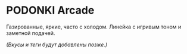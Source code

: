 # PODONKI Arcade

Газированные, яркие, часто с холодом. Линейка с игривым тоном и заметной подачей.

_(Вкусы и теги будут добавлены позже.)_